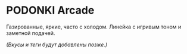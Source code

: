 # PODONKI Arcade

Газированные, яркие, часто с холодом. Линейка с игривым тоном и заметной подачей.

_(Вкусы и теги будут добавлены позже.)_